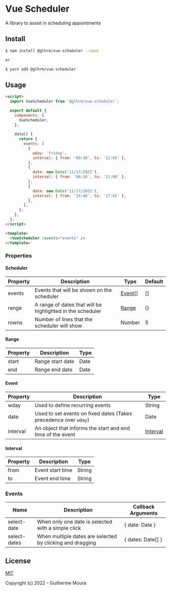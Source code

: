 # Vue Scheduler

A library to assist in scheduling appointments

## Install

```bash
$ npm install @glhrm/vue-scheduler --save

or 

$ yarn add @glhrm/vue-scheduler
```

## Usage

```html
<script>
  import VueScheduler from '@glhrm/vue-scheduler';

  export default {
    components: {
      VueScheduler,
    },
  
    data() {
      return {
        events: [
          {
            wday: 'friday',
            interval: { from: '09:20', to: '12:45' },
          },
          {
            date: new Date('11/17/2022'),
            interval: { from: '08:10', to: '11:00' },
          },
          {
            date: new Date('11/17/2022'),
            interval: { from: '14:40', to: '17:45' },
          },
        ],
      };
    },
  };
</script>

<template>
  <VueScheduler :events="events" />
</template>
```

### Properties

#### Scheduler

| Property            | Description                                                | Type                | Default        |
| ------------------- | ---------------------------------------------------------- | ------------------- | -------------- |
| events              | Events that will be shown on the scheduler                 | [Event[]](#event)   | []             |
| range               | A range of dates that will be highlighted in the scheduler | [Range](#range)     | {}             |
| rowns               | Number of lines that the scheduler will show               | Number              | 5              |

#### Range

| Property        |  Description       |  Type  |
| --------------- | ------------------ | ------ |
| start           | Range start date   | Date   |
| end             | Range end date     | Date   |


#### Event

| Property                  |  Description                                                     |  Type                 |
| ------------------------- | ---------------------------------------------------------------- | --------------------- |
| wday                      | Used to define recurring events                                  | String                |
| date                      | Used to set events on fixed dates (Takes precedence over `wday`) | Date                  |
| interval                  | An object that informs the start and end time of the event       | [Interval](#interval) | 

#### Interval

| Property        |  Description         |  Type   |
| --------------- | -------------------- | ------- |
| from            | Event start time     | String  |
| to              | Event end time       | String  |


### Events

| Name            | Description                                                     | Callback Arguments      |
| --------------- | --------------------------------------------------------------- | ----------------------- |
| select-date     | When only one date is selected with a simple click         | { date: Date    }       |
| select-dates    | When multiple dates are selected by clicking and dragging       | { dates: Date[] }       |


## License

[MIT](https://github.com/glhrmoura/vue-scheduler/blob/main/LICENSE)

Copyright (c) 2022 - Guilherme Moura
